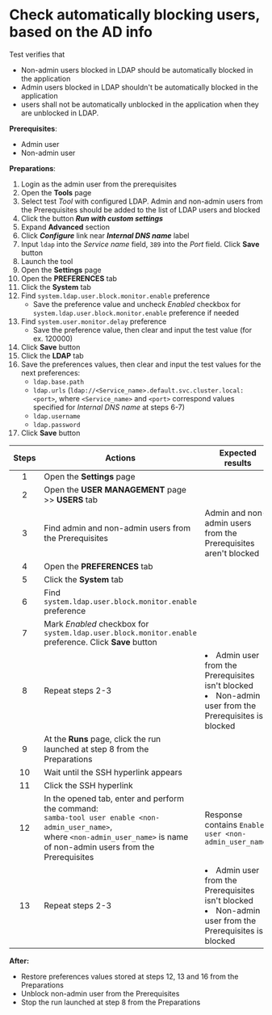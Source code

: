 # Check automatically blocking users, based on the AD info

Test verifies that 
- Non-admin users blocked in LDAP should be automatically blocked in the application 
- Admin users blocked in LDAP shouldn't be automatically blocked in the application
- users shall not be automatically unblocked in the application when they are unblocked in LDAP.

**Prerequisites**:
- Admin user
- Non-admin user

**Preparations**:
1. Login as the admin user from the prerequisites
2. Open the **Tools** page
3. Select test *Tool* with configured LDAP. Admin and non-admin users from the Prerequisites should be added to the list of LDAP users and blocked 
4. Click the button ***Run with custom settings***
5. Expand **Advanced** section
6. Click ***Configure*** link near ***Internal DNS name*** label
7. Input `ldap` into the *Service name* field, `389` into the *Port* field. Click **Save** button 
8. Launch the tool
9. Open the **Settings** page
10. Open the **PREFERENCES** tab
11. Click the **System** tab 
12. Find `system.ldap.user.block.monitor.enable` preference
    - Save the preference value and uncheck *Enabled* checkbox for `system.ldap.user.block.monitor.enable` preference if needed
13. Find `system.user.monitor.delay` preference
    - Save the preference value, then clear and input the test value (for ex. 120000)
14. Click **Save** button
15. Click the **LDAP** tab 
16. Save the preferences values, then clear and input the test values for the next preferences: 
    - `ldap.base.path`
    - `ldap.urls` (`ldap://<Service_name>.default.svc.cluster.local:<port>`, where `<Service_name>` and `<port>` correspond values specified for *Internal DNS name* at steps 6-7)
    - `ldap.username`
    - `ldap.password`  
17. Click **Save** button  

| Steps | Actions | Expected results |
| :---: | --- | --- |
| 1 | Open the **Settings** page | |
| 2 | Open the **USER MANAGEMENT** page >> **USERS** tab | |
| 3 | Find admin and non-admin users from the Prerequisites | Admin and non-admin users from the Prerequisites aren't blocked |
| 4 | Open the **PREFERENCES** tab | |
| 5 | Click the **System** tab | |
| 6 | Find `system.ldap.user.block.monitor.enable` preference
| 7 | Mark *Enabled* checkbox for `system.ldap.user.block.monitor.enable` preference. Click **Save** button | |
| 8 | Repeat steps 2-3 | <li> Admin user from the Prerequisites isn't blocked <li> Non-admin user from the Prerequisites is blocked |
| 9 | At the **Runs** page, click the run launched at step 8 from the Preparations | |
| 10 | Wait until the SSH hyperlink appears | |	
| 11 | Click the SSH hyperlink | |
| 12 | In the opened tab, enter and perform the command: <br> `samba-tool user enable <non-admin_user_name>`, <br> where `<non-admin_user_name>` is name of non-admin users from the Prerequisites | Response contains `Enabled user <non-admin_user_name>`|
| 13 | Repeat steps 2-3 | <li> Admin user from the Prerequisites isn't blocked <li> Non-admin user from the Prerequisites is blocked |

**After:**
- Restore preferences values stored at steps 12, 13 and 16 from the Preparations
- Unblock non-admin user from the Prerequisites
- Stop  the run launched at step 8 from the Preparations